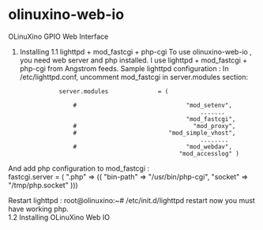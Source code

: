 olinuxino-web-io
================

OLinuXino GPIO Web Interface

1. Installing
1.1 lighttpd + mod_fastcgi + php-cgi
  To use olinuxino-web-io , you need web server and php installed.
  I use lighttpd + mod_fastcgi + php-cgi from Angstrom feeds.
  Sample  lighttpd configuration : 
      In /etc/lighttpd.conf, uncomment mod_fastcgi in server.modules section:
    
                  server.modules              = (

                      #                               "mod_setenv",
                                                          .......
                                                      "mod_fastcgi",  
                      #                                 "mod_proxy",
                      #                          "mod_simple_vhost",
                                                          ........
                      #                               "mod_webdav",
                                                    "mod_accesslog" )

  
  And add php configuration to mod_fastcgi :  
                fastcgi.server = ( ".php" => ((
                     "bin-path" => "/usr/bin/php-cgi",
                     "socket" => "/tmp/php.socket"
                 )))


   Restart  lighttpd :
              root@olinuxino:~# /etc/init.d/lighttpd restart
    now you must have working php.    
1.2 Installing OLinuXino Web IO
    
  
  
                